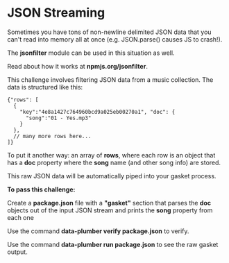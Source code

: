 # JSON Streaming

Sometimes you have tons of non-newline delimited JSON data that you can't
read into memory all at once (e.g. JSON.parse() causes JS to crash!).

The **jsonfilter** module can be used in this situation as well.

Read about how it works at **npmjs.org/jsonfilter**.

This challenge involves filtering JSON data from a music collection. The data
is structured like this:

```
{"rows": [
  {
    "key":"4e8a1427c764960bcd9a025eb00270a1", "doc": {
      "song":"01 - Yes.mp3"
    }
  },
  // many more rows here...
]}
```

To put it another way: an array of **rows**, where each row is an object that
has a **doc** property where the **song** name (and other song info) are stored.

This raw JSON data will be automatically piped into your gasket process.

**To pass this challenge:**

Create a **package.json** file with a **"gasket"** section that parses the
**doc** objects out of the input JSON stream and prints the **song** property
from each one

Use the command **data-plumber verify package.json** to verify.

Use the command **data-plumber run package.json** to see the raw gasket output.
